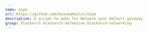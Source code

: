 ```yaml
---
name: nipe
url: https://github.com/GouveaHeitor/nipe
description: A script to make Tor Network your default gateway.
group: blackarch blackarch-defensive blackarch-networking
---
```

